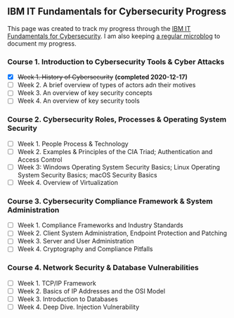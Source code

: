 IBM IT Fundamentals for Cybersecurity Progress
---
This page was created to track my progress through the [IBM IT Fundamentals for Cybersecurity](https://www.ibm.com/training/badge/aa8b45a3-df14-4874-87bc-5b8c1276407e). I am also keeping [a regular microblog](/it-fundamentals-for-cybersecurity) to document my progress.

### Course 1. Introduction to Cybersecurity Tools & Cyber Attacks ###
- [x] ~~Week 1. History of Cybersecurity~~ **(completed 2020-12-17)**
- [ ] Week 2. A brief overview of types of actors adn their motives
- [ ] Week 3. An overview of key security concepts
- [ ] Week 4. An overview of key security tools 

### Course 2. Cybersecurity Roles, Processes & Operating System Security ###
- [ ] Week 1. People Process & Technology
- [ ] Week 2. Examples & Principles of the CIA Triad; Authentication and Access Control
- [ ] Week 3: Windows Operating System Security Basics; Linux Operating System Security Basics; macOS Security Basics
- [ ] Week 4. Overview of Virtualization

### Course 3. Cybersecurity Compliance Framework & System Administration ###
- [ ] Week 1. Compliance Frameworks and Industry Standards
- [ ] Week 2. Client System Administration, Endpoint Protection and Patching
- [ ] Week 3. Server and User Administration
- [ ] Week 4. Cryptography and Compliance Pitfalls

### Course 4. Network Security & Database Vulnerabilities ###
- [ ] Week 1. TCP/IP Framework
- [ ] Week 2. Basics of IP Addresses and the OSI Model
- [ ] Week 3. Introduction to Databases
- [ ] Week 4. Deep Dive. Injection Vulnerability

